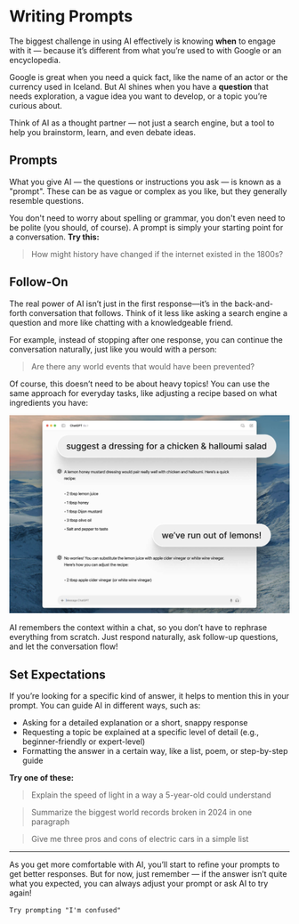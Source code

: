 # Writing Prompts

The biggest challenge in using AI effectively is knowing **when** to engage with it — because it’s different from what you’re used to with Google or an encyclopedia.

Google is great when you need a quick fact, like the name of an actor or the currency used in Iceland. But AI shines when you have a **question** that needs exploration, a vague idea you want to develop, or a topic you’re curious about.

Think of AI as a thought partner — not just a search engine, but a tool to help you brainstorm, learn, and even debate ideas.

## Prompts
What you give AI — the questions or instructions you ask — is known as a "prompt". These can be as vague or complex as you like, but they generally resemble questions.

You don't need to worry about spelling or grammar, you don't even need to be polite (you should, of course). A prompt is simply your starting point for a conversation. **Try this:**

> How might history have changed if the internet existed in the 1800s?

## Follow-On
The real power of AI isn’t just in the first response—it’s in the back-and-forth conversation that follows. Think of it less like asking a search engine a question and more like chatting with a knowledgeable friend.

For example, instead of stopping after one response, you can continue the conversation naturally, just like you would with a person:

> Are there any world events that would have been prevented?

Of course, this doesn’t need to be about heavy topics! You can use the same approach for everyday tasks, like adjusting a recipe based on what ingredients you have:

![Follow on conversations](./assets/images/prompting.jpg)

AI remembers the context within a chat, so you don’t have to rephrase everything from scratch. Just respond naturally, ask follow-up questions, and let the conversation flow!

## Set Expectations
If you’re looking for a specific kind of answer, it helps to mention this in your prompt. You can guide AI in different ways, such as:

- Asking for a detailed explanation or a short, snappy response
- Requesting a topic be explained at a specific level of detail (e.g., beginner-friendly or expert-level)
- Formatting the answer in a certain way, like a list, poem, or step-by-step guide

**Try one of these:**

> Explain the speed of light in a way a 5-year-old could understand

> Summarize the biggest world records broken in 2024 in one paragraph

> Give me three pros and cons of electric cars in a simple list

***

As you get more comfortable with AI, you’ll start to refine your prompts to get better responses. But for now, just remember — if the answer isn’t quite what you expected, you can always adjust your prompt or ask AI to try again!

```
Try prompting "I'm confused"
```